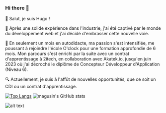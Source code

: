 ### Hi there 👋


👋 Salut, je suis Hugo !

🔄 Après une solide expérience dans l'industrie, j'ai été captivé par le monde du développement web et j'ai décidé d'embrasser cette nouvelle voie.

🚀 En seulement un mois en autodidacte, ma passion s'est intensifiée, me poussant à rejoindre l'école O'clock pour une formation approfondie de 6 mois. Mon parcours s'est enrichi par la suite avec un contrat d'apprentissage à 2itech, en collaboration avec Akatek.io, jusqu'en juin 2023 où j'ai décroché le diplôme de Concepteur Développeur d'Application (Niveau 6).

🔍 Actuellement, je suis à l'affût de nouvelles opportunités, que ce soit un CDI ou un contrat d'apprentissage.

[![Top Langs](https://github-readme-stats-magusin.vercel.app/api/top-langs/?username=magusin&count_private=true&theme=radical&langs_count=8)](https://github.com/magusin/github-readme-stats)
![magusin's GitHub stats](https://github-readme-stats-magusin.vercel.app/api?username=magusin&show_icons=true&theme=radical&hide=stars,issues&count_private=true&include_all_commits=true)

![alt text](https://www.codewars.com/users/magusin/badges/large)





